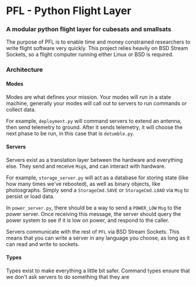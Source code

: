 # PFL - Python Flight Layer
### A modular python flight layer for cubesats and smallsats
The purpose of PFL is to enable time and money constrained researchers to write flight software very quickly. This project relies heavily on BSD Stream Sockets, so a flight computer running either Linux or BSD is required.

### Architecture

#### Modes
Modes are what defines your mission. Your modes will run in a state machine, generally your modes will call out to servers to run commands or collect data.

For example, `deployment.py` will command servers to extend an antenna, then send telemetry to ground. After it sends telemetry, it will choose the next phase to be run, in this case that is `detumble.py`.
#### Servers
Servers exist as a translation layer between the hardware and everything else. They send and receive `Msg`s, and can interact with hardware. 

For example, `storage_server.py` will act as a database for storing state (like how many times we've rebooted), as well as binary objects, like photosgraphs. Simply send a `StorageCmd.SAVE` or `StorageCmd.LOAD` via `Msg` to persist or load data.

In `power_server.py`, there should be a way to send a `POWER_LOW` `Msg` to the power server. Once receiving this message, the server should query the power system to see if it is low on power, and respond to the caller.

Servers communicate with the rest of `PFL` via BSD Stream Sockets. This means that you can write a server in any language you choose, as long as it can read and write to sockets.

#### Types
Types exist to make everything a little bit safer. Command types ensure that we don't ask servers to do something that they are
